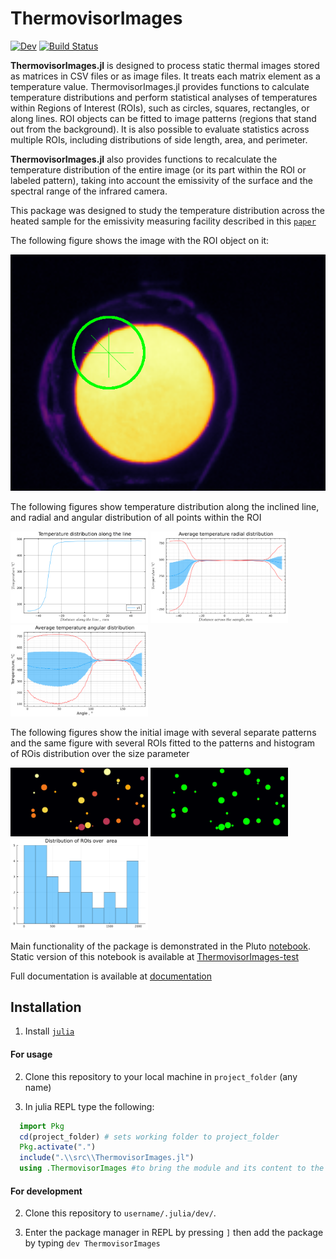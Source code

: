 # ThermovisorImages
[![Dev](https://img.shields.io/badge/docs-dev-blue.svg)](https://manarom.github.io/ThermovisorImages.jl/)
[![Build Status](https://github.com/Manarom/ThermovisorData.jl/actions/workflows/CI.yml/badge.svg?branch=master)](https://github.com/Manarom/ThermovisorData.jl/actions/workflows/CI.yml?query=branch%3Amaster)



**ThermovisorImages.jl** is designed to process static thermal images stored as matrices in CSV files or as image files. It treats each matrix element as a temperature value. ThermovisorImages.jl provides functions to calculate temperature distributions and perform statistical analyses of temperatures within Regions of Interest (ROIs), such as circles, squares, rectangles, or along lines. ROI objects can be fitted to image patterns (regions that stand out from the background). It is also possible to evaluate statistics across multiple ROIs, including distributions of side length, area, and perimeter.

**ThermovisorImages.jl** also provides functions to recalculate the temperature distribution of the entire image (or its part within the ROI or labeled pattern), taking into account the emissivity of the surface and the spectral range of the infrared camera.

This package was designed to study the temperature distribution across the heated sample for the emissivity measuring facility described in this [`paper`](https://link.springer.com/article/10.1007/s00340-024-08331-9)

The following figure shows the image with the ROI object on it:
<p float="left">
  <img src="./assets/filtered_image_with_marker.png" /> 
</p>

The following figures show temperature distribution along the inclined line, and radial and angular distribution of all points within the ROI
<p float="left">
  <img src="./assets/line_distrib.png" width="220"/>
  <img src="./assets/radial_distrib.png" width="220"/>
  <img src="./assets/angular_distrib.png"  width="220"/> 
</p>
The following figures show the initial image with several separate patterns and the same figure with several ROIs fitted to the patterns and histogram of ROis distribution over the size parameter
<p float="left">
  <img src="./assets/multiple_patterns_initial.png" width="220"/>
  <img src="./assets/multiple_patterns_fitted.png" width="220"/> 
  <img src="./assets/multiple_patterns_hist.png" width="220"/> 
</p>

 Main functionality of the package is demonstrated in the Pluto [notebook](https://github.com/Manarom/ThermovisorImages.jl/blob/main/notebooks). Static version of this notebook is available at [ThermovisorImages-test](https://manarom.github.io/ThermovisorImages.jl/ThermovisorImages-test.html)

  Full documentation is available at  [documentation](https://manarom.github.io/ThermovisorImages.jl/)

## Installation

1) Install [`julia`](https://julialang.org/install/)

#### For usage

2) Clone this repository to your local machine in `project_folder` (any name)

3) In julia REPL type the following:

```julia
  import Pkg
  cd(project_folder) # sets working folder to project_folder
  Pkg.activate(".")
  include(".\\src\\ThermovisorImages.jl")
  using .ThermovisorImages #to bring the module and its content to the corresponding namespace
```

#### For development

2) Clone this repository to `username/.julia/dev/`.

3) Enter the package manager in REPL by pressing `]`  then add the package by typing `dev ThermovisorImages`
